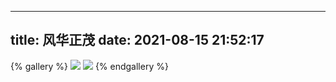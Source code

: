
---
title: 风华正茂
date: 2021-08-15 21:52:17
---

{% gallery %}
![](https://img-blog.csdnimg.cn/20210531151859108.png)
![](https://img-blog.csdnimg.cn/20210531151918702.png)
{% endgallery %}